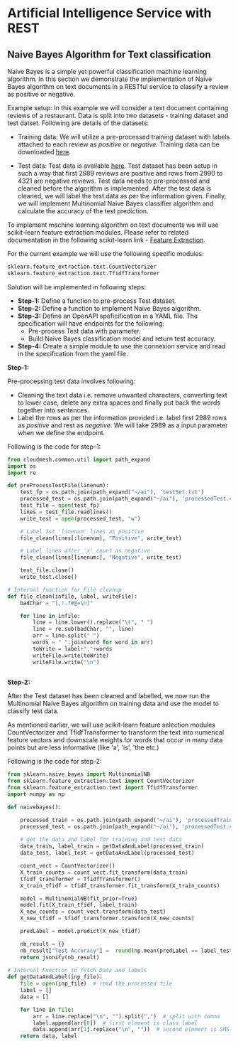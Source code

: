 # Artificial Intelligence Service with REST

## Naive Bayes Algorithm for Text classification

Naive Bayes is a simple yet powerful classification machine learning algorithm.
In this section we demonstrate the implementation of Naive Bayes algorithm 
on text documents in a RESTful service to classify a review as positive or negative.

Example setup: In this example we will consider a text document containing  
reviews of a restaurant. Data is split into two datasets - 
training dataset and test datset. Following are details of the datasets: 

* Training data: We will utilize a pre-processed training dataset with labels attached 
to each review as *positive* or *negative*.  Training data can be downloaded [here](https://azuremallikresourcediag.blob.core.windows.net/mltest/ProcessedTrain.csv).

* Test data: Test data is available 
[here](https://azuremallikresourcediag.blob.core.windows.net/mltest/testSet.txt).
Test dataset has been setup in such a way that first 2989 reviews are positive and 
rows from 2990 to 4321 are negative reviews. Test data needs to pre-processed and 
cleaned before the algorithm is implemented. After the test data is cleaned, 
we will label the test data as per the information given. Finally, we will implement 
Multinomial Naive Bayes classifier algorithm and calculate the accuracy of the 
test prediction.

To implement machine learning algorithm on text documents we will use 
scikit-learn feature extraction modules. Please refer to related documentation 
in the following scikit-learn link - 
[Feature Extraction](https://scikit-learn.org/stable/modules/feature_extraction.html).

For the current example we will use the following specific modules:

```python
sklearn.feature_extraction.text.CountVectorizer
sklearn.feature_extraction.text.TfidfTransformer
```

Solution will be implemented in following steps:

* **Step-1:** Define a function to pre-process Test dataset.
* **Step-2:** Define a function to implement Naive Bayes algorithm.
* **Step-3:** Define an OpenAPI speficification in a YAML file. 
The specification will have endpoints for the following:
  * Pre-process Test data with parameter.
  * Build Naive Bayes classification model and return test accuracy.
* **Step-4:** Create a simple module to use the connexion service and read 
in the specification from the yaml file.


**Step-1:**

Pre-processing test data involves following:

 * Cleaning the text data i.e. remove unwanted characters, converting text 
 to lower case, delete any extra spaces and finally put back the words
 together into sentences.
 * Label the rows as per the information provided i.e. label first 2989 rows 
 as *positive* and rest as *negative*. We will take 2989 as a input parameter
 when we define the endpoint.
 

Following is the code for step-1:

```python
from cloudmesh.common.util import path_expand
import os
import re

def preProcessTestFile(linenum):
    test_fp = os.path.join(path_expand("~/ai"), 'testSet.txt')
    processed_test = os.path.join(path_expand("~/ai"), 'processedTest.csv')
    test_file = open(test_fp)
    lines = test_file.readlines()
    write_test = open(processed_test, "w")

    # Label 1st 'linenum' lines as positive
    file_clean(lines[:linenum], "Positive", write_test)

    # Label lines after 'x' count as negative
    file_clean(lines[linenum:], "Negative", write_test)

    test_file.close()
    write_test.close()

# Internal function for File cleanup
def file_clean(infile, label, writeFile):
    badChar = "[,!.?#@=\n]" 

    for line in infile:
        line = line.lower().replace("\t", " ")  
        line = re.sub(badChar, "", line) 
        arr = line.split(" ")  
        words = " ".join(word for word in arr) 
        toWrite = label+","+words 
        writeFile.write(toWrite)
        writeFile.write("\n") 
 
```


**Step-2:**

After the Test dataset has been cleaned and labelled, we now run the 
Multinomial Naive Bayes algorithm on training data and use the model
to classify test data.

As mentioned earlier, we will use scikit-learn feature selection modules 
CountVectorizer and TfidfTransformer to transform the text into numerical 
feature vectors and downscale weights for words that occur in many data 
points but are less informative (like 'a', 'is', 'the etc.)

Following is the code for step-2:

```python
from sklearn.naive_bayes import MultinomialNB
from sklearn.feature_extraction.text import CountVectorizer
from sklearn.feature_extraction.text import TfidfTransformer
import numpy as np

def naivebayes():

    processed_train = os.path.join(path_expand("~/ai"), 'processedTrain.csv')
    processed_test = os.path.join(path_expand("~/ai"), 'processedTest.csv')
    
    # get the data and label for training and test data
    data_train, label_train = getDataAndLabel(processed_train)
    data_test, label_test = getDataAndLabel(processed_test)  

    count_vect = CountVectorizer()  
    X_train_counts = count_vect.fit_transform(data_train) 
    tfidf_transformer = TfidfTransformer()  
    X_train_tfidf = tfidf_transformer.fit_transform(X_train_counts)

    model = MultinomialNB(fit_prior=True)  
    model.fit(X_train_tfidf, label_train)  
    X_new_counts = count_vect.transform(data_test)
    X_new_tfidf = tfidf_transformer.transform(X_new_counts)

    predLabel = model.predict(X_new_tfidf)  

    nb_result = {}
    nb_result["Test Accuracy"] =  round(np.mean(predLabel == label_test) * 100, 2)
    return jsonify(nb_result)
    
# Internal Function to fetch Data and labels
def getDataAndLabel(inp_file):
    file = open(inp_file)  # read the processed file
    label = []
    data = []

    for line in file:
        arr = line.replace("\n", "").split(",")  # split with comma
        label.append(arr[0])  # first element is class label
        data.append(arr[1].replace("\n", ""))  # second element is SMS
    return data, label
```



